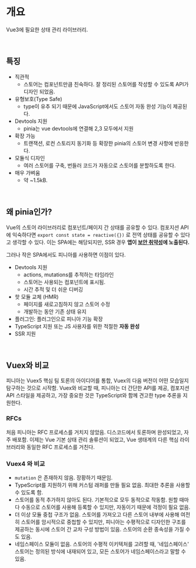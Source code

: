 # 개요

Vue3에 필요한 상태 관리 라이브러리.

<br/>

## 특징

- 직관적
  - 스토어는 컴포넌트만큼 친숙하다. 잘 정리된 스토어를 작성할 수 있도록 API가 디자인 되었음.
- 유형보호(Type Safe)
  - type이 유추 되기 때문에 JavaScript에서도 스토어 자동 완성 기능이 제공된다.
- Devtools 지원
  - pinia는 vue devtools에 연결해 2,3 모두에서 지원
- 확장 가능
  - 트랜잭션, 로컨 스토리지 동기화 등 확장한 pinia의 스토어 변경 사항에 반응한다.
- 모듈식 디자인
  - 여러 스토어를 구축, 번들러 코드가 자동으로 스토어를 분할하도록 한다.
- 매우 가벼움
  - 약 ~1.5kB.

<br/>

## 왜 pinia인가?

Vue의 스토어 라이브러리로 컴포넌트/페이지 간 상태를 공유할 수 있다. 컴포지션 API에 익숙하다면 `export const state = reactive({})` 로 전역 상태를 공유할 수 있다고 생각할 수 있다. 이는 SPA에는 해당되지만, SSR 경우 **앱이 [보안 취약성](https://vuejs.kr/guide/scaling-up/ssr.html#cross-request-state-pollution)에 노출된다.** 

그러나 작은 SPA에서도 피니아를 사용하면 이점이 있다.

- Devtools 지원
  - actions, mutations를 추적하는 타임라인
  - 스토어는 사용되는 컴포넌트에 표시됨.
  - 시간 추적 및 더 쉬운 디버깅
- 핫 모듈 교체 (HMR)
  - 페이지를 새로고침하지 않고 스토어 수정
  - 개발하는 동안 기존 상태 유지
- 플러그인: 플러그인으로 피니아 기능 확장
- TypeScript 지원 또는 JS 사용자를 위한 적절한 **자동 완성**
- SSR 지원

<br/>

## Vuex와 비교

피니아는 Vuex5 핵심 팀 토론의 아이디어를 통합, Vuex의 다음 버전이 어떤 모습일지 탐구하는 것으로 시작함. Vuex와 비교할 때, 피니아는 더 간단한 API를 제공, 컴포지션 API 스타일을 제공하고, 가장 중요한 것은 TypeScript와 함께 견고한 type 추론을 지원한다.

### RFCs

처음 피니아는 RFC 프로세스를 거치지 않았음. 디스코드에서 토론하며 완성되었고, 자주 배포함. 이제는 Vue 기본 상태 관리 솔류션이 되었고, Vue 생태계의 다른 핵심 라이브러리와 동일한 RFC 프로세스를 거친다.

### Vuex4 와 비교

- `mutation` 은 존재하지 않음. 장황하기 때문임.
- TypeScript를 지원하기 위해 커스텀 래퍼를 만들 필요 없음. 최대한 추론을 사용할 수 있도록 함.
- 스토어를 동적 추가하지 않아도 된다. 기본적으로 모두 동적으로 작동함. 원할 때마다 수동으로 스토어를 사용해 등록할 수 있지만, 자동이기 때문에 걱정이 필요 없음.
- 더 이상 모듈 중첩 구조가 없음. 스토어를 가져오고 다른 스토어 내부에 사용해 여전히 스토어를 암시적으로 중첩할 수 있지만, 피니아는 수평적으로 디자인한 구조를 제공하는 동시에 스토어 간 교차 구성 방법이 있음. 스토어의 순환 종속성을 가질 수도 있음.
- 네임스페이스 모듈이 없음. 스토어의 수평적 이키텍처를 고려할 때, '네임스페이스' 스토어는 정의된 방식에 내재되어 있고, 모든 스토어가 네임스페이스라고 말할 수 있음.

